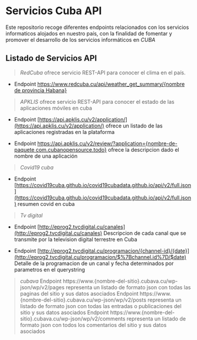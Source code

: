 # Servicios Cuba API

Este repositorio recoge diferentes endpoints relacionados con los servicios informaticos alojados en nuestro país, con la finalidad de fomentar y promover el desarrollo de los servicios informáticos en *CUBA*


## Listado de Servicios API

>  *RedCuba* ofrece servicio REST-API para conocer el clima en el país.

- Endpoint [https://www.redcuba.cu/api/weather_get_summary/{nombre de provincia Habana}](https://www.redcuba.cu/api/weather_get_summary/Habana)


> *APKLIS* ofrece servicio REST-API para conocer el estado de las aplicaciones móviles en cuba

- Endpoint [https://api.apklis.cu/v2/application/](https://api.apklis.cu/v2/application/) ofrece un listado de las aplicaciones registradas en la plataforma

- Endpoint [https://api.apklis.cu/v2/review/?application={nombre-de-paquete com.cubanopensource.todo}](https://api.apklis.cu/v2/review/?application=com.cubanopensource.todo) ofrece la descripcion dado el nombre de una aplicación

> *Covid19 cuba*

- Endpoint [https://covid19cuba.github.io/covid19cubadata.github.io/api/v2/full.json](https://covid19cuba.github.io/covid19cubadata.github.io/api/v2/full.json) resumen covid en cuba

> *Tv digital*

- Endpoint [http://eprog2.tvcdigital.cu/canales](http://eprog2.tvcdigital.cu/canales) Descripcion de cada canal que se transmite por la television digital terrestre en Cuba

- Endpoint [http://eprog2.tvcdigital.cu/programacion/{channel-id}/{date}](http://eprog2.tvcdigital.cu/programacion/$%7Bchannel.id%7D/$date) Detalle de la programacion de un canal y fecha determinados por parametros en el querystring

> *cubava*
Endpoint https://www.{nombre-del-sitio}.cubava.cu/wp-json/wp/v2/pages representa un listado de formato json con todas las paginas del sitio y sus datos asociados
Endpoint https://www.{nombre-del-sitio}.cubava.cu/wp-json/wp/v2/posts representa un listado de formato json con todas las entradas o publicaciones del sitio y sus datos asociados
Endpoint https://www.{nombre-del-sitio}.cubava.cu/wp-json/wp/v2/comments representa un listado de formato json con todos los comentarios del sitio y sus datos asociados
